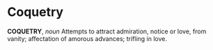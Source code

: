# Coquetry

**COQUETRY**, _noun_ Attempts to attract admiration, notice or love, from vanity; affectation of amorous advances; trifling in love.